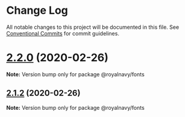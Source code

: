 # Change Log

All notable changes to this project will be documented in this file.
See [Conventional Commits](https://conventionalcommits.org) for commit guidelines.

# [2.2.0](https://thyhjwb6.github.com/thyhjwb6/standards-toolkit/compare/2.1.2...2.2.0) (2020-02-26)

**Note:** Version bump only for package @royalnavy/fonts





## [2.1.2](https://thyhjwb6.github.com/thyhjwb6/standards-toolkit/compare/2.1.1...2.1.2) (2020-02-26)

**Note:** Version bump only for package @royalnavy/fonts

